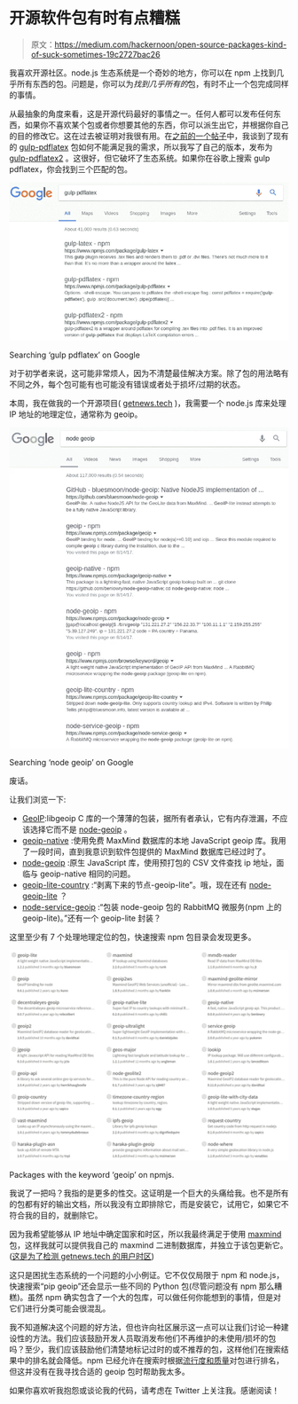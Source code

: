 # 开源软件包有时有点糟糕

> 原文：<https://medium.com/hackernoon/open-source-packages-kind-of-suck-sometimes-19c2727bac26>

我喜欢开源社区。node.js 生态系统是一个奇妙的地方，你可以在 npm 上找到几乎所有东西的包。问题是，你可以为*找到几乎所有的*包，有时不止一个包完成同样的事情。

从最抽象的角度来看，这是开源代码最好的事情之一。任何人都可以发布任何东西，如果你不喜欢某个包或者你想要其他的东西，你可以派生出它，并根据你自己的目的修改它。这在过去被证明对我很有用。在[之前的一个帖子](https://hackernoon.com/automating-my-personal-note-taking-compilation-system-415696705657)中，我谈到了现有的 [gulp-pdflatex](https://www.npmjs.com/package/gulp-pdflatex) 包如何不能满足我的需求，所以我写了自己的版本，发布为 [gulp-pdflatex2](https://www.npmjs.com/package/gulp-pdflatex2) 。这很好，但它破坏了生态系统。如果你在谷歌上搜索 gulp pdflatex，你会找到三个匹配的包。

![](img/ebdff89da77191d494486f4e24eeca39.png)

Searching ‘gulp pdflatex’ on Google

对于初学者来说，这可能非常烦人，因为不清楚最佳解决方案。除了包的用法略有不同之外，每个包可能有也可能没有错误或者处于损坏/过期的状态。

本周，我在做我的一个开源项目( [getnews.tech](https://github.com/omgimanerd/getnews.tech) )，我需要一个 node.js 库来处理 IP 地址的地理定位，通常称为 geoip。

![](img/eb49cf77f5bcaeb8353db60630716a04.png)

Searching ‘node geoip’ on Google

废话。

让我们浏览一下:

*   [GeoIP](https://www.npmjs.com/package/geoip):libgeoip C 库的一个薄薄的包装，据所有者承认，它有内存泄漏，不应该选择它而不是 [node-geoip](https://www.npmjs.com/package/node-geoip) 。
*   [geoip-native](https://www.npmjs.com/package/geoip-native) :使用免费 MaxMind 数据库的本地 JavaScript geoip 库。我用了一段时间，直到我意识到软件包提供的 MaxMind 数据库已经过时了。
*   [node-geoip](https://www.npmjs.com/package/node-geoip) :原生 JavaScript 库，使用预打包的 CSV 文件查找 ip 地址，面临与 geoip-native 相同的问题。
*   [geoip-lite-country](https://www.npmjs.com/package/geoip-lite-country) :“剥离下来的节点-geoip-lite”。哦，现在还有 [node-geoip-lite](https://www.npmjs.com/package/node-geoip-lite) ？
*   [node-service-geoip](https://www.npmjs.com/package/node-service-geoip) :“包装 node-geoip 包的 RabbitMQ 微服务(npm 上的 geoip-lite)。”还有一个 geoip-lite 封装？

这里至少有 7 个处理地理定位的包，快速搜索 npm 包目录会发现更多。

![](img/99dbbffdaf9e959845d02bc695b856e3.png)

Packages with the keyword ‘geoip’ on npmjs.

我说了一把吗？我指的是更多的性交。这证明是一个巨大的头痛给我。也不是所有的包都有好的输出文档，所以我没有立即排除它，而是安装它，试用它，如果它不符合我的目的，就删除它。

因为我希望能够从 IP 地址中确定国家和时区，所以我最终满足于使用 [maxmind](https://www.npmjs.com/package/maxmind) 包，这样我就可以提供我自己的 maxmind 二进制数据库，并独立于该包更新它。([这是为了检测 getnews.tech 的用户时区](https://twitter.com/omgimanerd/status/897386355818233856))

这只是困扰生态系统的一个问题的小小例证。它不仅仅局限于 npm 和 node.js，快速搜索“pip geoip”还会显示一些不同的 Python 包(尽管问题没有 npm 那么糟糕)。虽然 npm 确实包含了一个大的包库，可以做任何你能想到的事情，但是对它们进行分类可能会很混乱。

我不知道解决这个问题的好方法，但也许向社区展示这一点可以让我们讨论一种建设性的方法。我们应该鼓励开发人员取消发布他们不再维护的未使用/损坏的包吗？至少，我们应该鼓励他们清楚地标记过时的或不推荐的包，这样他们在搜索结果中的排名就会降低。npm 已经允许在搜索时根据[流行度和质量](https://npms.io/about)对包进行排名，但这并没有在我寻找合适的 geoip 包时帮助我太多。

如果你喜欢听我抱怨或谈论我的代码，请考虑在 Twitter 上关注我。感谢阅读！